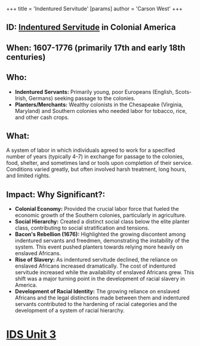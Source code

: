 +++
 title = 'Indentured Servitude'
[params]
	author = 'Carson West'
+++
## ID: [Indentured Servitude](./../indentured-servitude/) in Colonial America

## When:  1607-1776 (primarily 17th and early 18th centuries)

## Who:
* **Indentured Servants:** Primarily young, poor Europeans (English, Scots-Irish, Germans) seeking passage to the colonies.
* **Planters/Merchants:** Wealthy colonists in the Chesapeake (Virginia, Maryland) and Southern colonies who needed labor for tobacco, rice, and other cash crops.

## What:
A system of labor in which individuals agreed to work for a specified number of years (typically 4-7) in exchange for passage to the colonies, food, shelter, and sometimes land or tools upon completion of their service.  Conditions varied greatly, but often involved harsh treatment, long hours, and limited rights.

## Impact: Why Significant?:
* **Colonial Economy:** Provided the crucial labor force that fueled the economic growth of the Southern colonies, particularly in agriculture.
* **Social Hierarchy:** Created a distinct social class below the elite planter class, contributing to social stratification and tensions.
* **Bacon's Rebellion (1676):**  Highlighted the growing discontent among indentured servants and freedmen, demonstrating the instability of the system.  This event pushed planters towards relying more heavily on enslaved Africans.
* **Rise of Slavery:** As indentured servitude declined, the reliance on enslaved Africans increased dramatically.  The cost of indentured servitude increased while the availability of enslaved Africans grew. This shift was a major turning point in the development of racial slavery in America.
* **Development of Racial Identity:** The growing reliance on enslaved Africans and the legal distinctions made between them and indentured servants contributed to the hardening of racial categories and the development of a system of racial hierarchy.


# [IDS Unit 3](./../ids-unit-3/)
